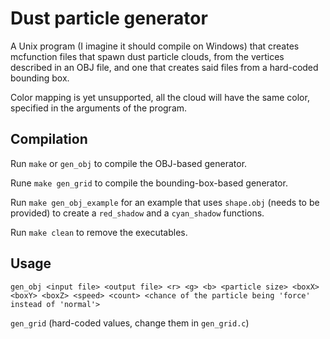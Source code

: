 # Dust particle generator

A Unix program (I imagine it should compile on Windows) that creates mcfunction files that spawn dust particle clouds, from the vertices described in an OBJ file, and one that creates said files from a hard-coded bounding box.

Color mapping is yet unsupported, all the cloud will have the same color, specified in the arguments of the program.

## Compilation

Run `make` or `gen_obj` to compile the OBJ-based generator.

Rune `make gen_grid` to compile the bounding-box-based generator.

Run `make gen_obj_example` for an example that uses `shape.obj` (needs to be provided) to create a `red_shadow` and a `cyan_shadow` functions.

Run `make clean` to remove the executables.

## Usage

`gen_obj <input file> <output file> <r> <g> <b> <particle size> <boxX> <boxY> <boxZ> <speed> <count> <chance of the particle being 'force' instead of 'normal'>`

`gen_grid` (hard-coded values, change them in `gen_grid.c`)
